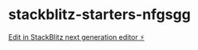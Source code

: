 # stackblitz-starters-nfgsgg

[Edit in StackBlitz next generation editor ⚡️](https://stackblitz.com/~/github.com/IrmawanAriel/stackblitz-starters-nfgsgg)